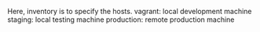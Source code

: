 Here, inventory is to specify the hosts.
vagrant: local development machine
staging: local testing machine
production: remote production machine 
